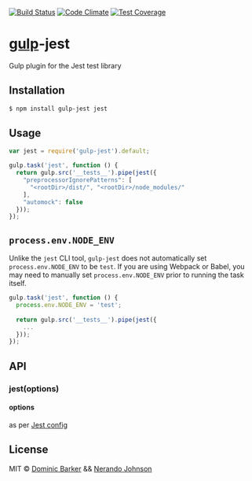 [![Build Status](https://travis-ci.org/Nerajno/gulp-jest.svg?branch=master)](https://travis-ci.org/github/Nerajno/gulp-jest)
[![Code Climate](https://codeclimate.com/github/aarontrank/gulp-jest/badges/gpa.svg)](https://codeclimate.com/github/aarontrank/gulp-jest)
[![Test Coverage](https://codeclimate.com/github/aarontrank/gulp-jest/badges/coverage.svg)](https://codeclimate.com/github/aarontrank/gulp-jest/coverage)

# [gulp](http://gulpjs.com)-jest

Gulp plugin for the Jest test library

## Installation

```bash
$ npm install gulp-jest jest
```

## Usage

```javascript
var jest = require('gulp-jest').default;

gulp.task('jest', function () {
  return gulp.src('__tests__').pipe(jest({
    "preprocessorIgnorePatterns": [
      "<rootDir>/dist/", "<rootDir>/node_modules/"
    ],
    "automock": false
  }));
});

```

## `process.env.NODE_ENV`

Unlike the `jest` CLI tool, `gulp-jest` does not automatically set `process.env.NODE_ENV` 
to be `test`. If you are using Webpack or Babel, you may need to manually set `process.env.NODE_ENV`
prior to running the task itself.

```javascript
gulp.task('jest', function () {
  process.env.NODE_ENV = 'test';
  
  return gulp.src('__tests__').pipe(jest({
    ...
  }));
});
```

## API

### jest(options)

#### options

as per [Jest config](http://facebook.github.io/jest/docs/configuration.html)

## License

MIT © [Dominic Barker](http://www.dombarker.co.uk) && [Nerando Johnson](https://developingdvlpr.com/)
